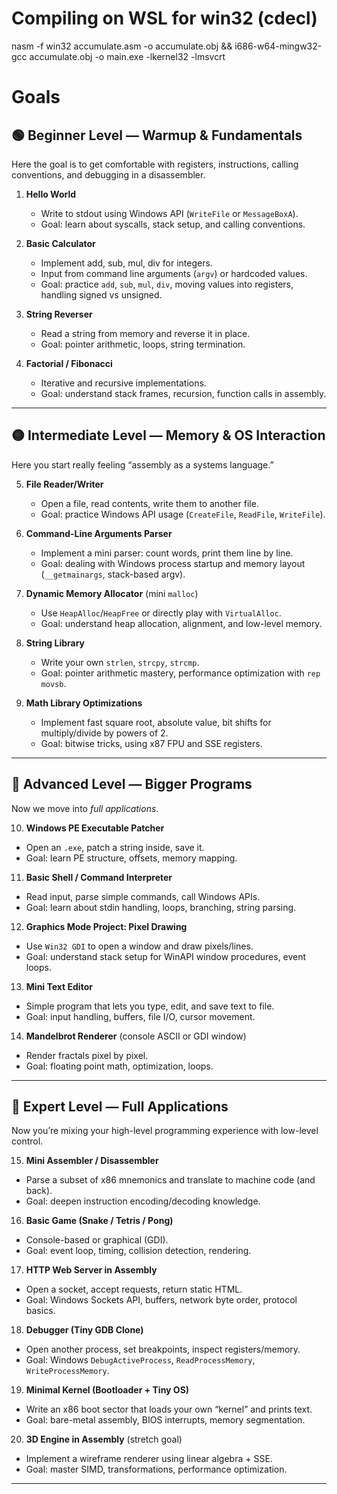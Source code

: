 # Compiling on WSL for win32 (cdecl)

nasm -f win32 accumulate.asm -o accumulate.obj && i686-w64-mingw32-gcc accumulate.obj -o main.exe -lkernel32 -lmsvcrt

# Goals

## 🟢 Beginner Level — Warmup & Fundamentals

Here the goal is to get comfortable with registers, instructions, calling conventions, and debugging in a disassembler.

1. **Hello World**

   * Write to stdout using Windows API (`WriteFile` or `MessageBoxA`).
   * Goal: learn about syscalls, stack setup, and calling conventions.

2. **Basic Calculator**

   * Implement add, sub, mul, div for integers.
   * Input from command line arguments (`argv`) or hardcoded values.
   * Goal: practice `add`, `sub`, `mul`, `div`, moving values into registers, handling signed vs unsigned.

3. **String Reverser**

   * Read a string from memory and reverse it in place.
   * Goal: pointer arithmetic, loops, string termination.

4. **Factorial / Fibonacci**

   * Iterative and recursive implementations.
   * Goal: understand stack frames, recursion, function calls in assembly.

---

## 🟡 Intermediate Level — Memory & OS Interaction

Here you start really feeling “assembly as a systems language.”

5. **File Reader/Writer**

   * Open a file, read contents, write them to another file.
   * Goal: practice Windows API usage (`CreateFile`, `ReadFile`, `WriteFile`).

6. **Command-Line Arguments Parser**

   * Implement a mini parser: count words, print them line by line.
   * Goal: dealing with Windows process startup and memory layout (`__getmainargs`, stack-based argv).

7. **Dynamic Memory Allocator** (mini `malloc`)

   * Use `HeapAlloc`/`HeapFree` or directly play with `VirtualAlloc`.
   * Goal: understand heap allocation, alignment, and low-level memory.

8. **String Library**

   * Write your own `strlen`, `strcpy`, `strcmp`.
   * Goal: pointer arithmetic mastery, performance optimization with `rep movsb`.

9. **Math Library Optimizations**

   * Implement fast square root, absolute value, bit shifts for multiply/divide by powers of 2.
   * Goal: bitwise tricks, using x87 FPU and SSE registers.

---

## 🔵 Advanced Level — Bigger Programs

Now we move into *full applications*.

10. **Windows PE Executable Patcher**

* Open an `.exe`, patch a string inside, save it.
* Goal: learn PE structure, offsets, memory mapping.

11. **Basic Shell / Command Interpreter**

* Read input, parse simple commands, call Windows APIs.
* Goal: learn about stdin handling, loops, branching, string parsing.

12. **Graphics Mode Project: Pixel Drawing**

* Use `Win32 GDI` to open a window and draw pixels/lines.
* Goal: understand stack setup for WinAPI window procedures, event loops.

13. **Mini Text Editor**

* Simple program that lets you type, edit, and save text to file.
* Goal: input handling, buffers, file I/O, cursor movement.

14. **Mandelbrot Renderer** (console ASCII or GDI window)

* Render fractals pixel by pixel.
* Goal: floating point math, optimization, loops.

---

## 🔴 Expert Level — Full Applications

Now you’re mixing your high-level programming experience with low-level control.

15. **Mini Assembler / Disassembler**

* Parse a subset of x86 mnemonics and translate to machine code (and back).
* Goal: deepen instruction encoding/decoding knowledge.

16. **Basic Game (Snake / Tetris / Pong)**

* Console-based or graphical (GDI).
* Goal: event loop, timing, collision detection, rendering.

17. **HTTP Web Server in Assembly**

* Open a socket, accept requests, return static HTML.
* Goal: Windows Sockets API, buffers, network byte order, protocol basics.

18. **Debugger (Tiny GDB Clone)**

* Open another process, set breakpoints, inspect registers/memory.
* Goal: Windows `DebugActiveProcess`, `ReadProcessMemory`, `WriteProcessMemory`.

19. **Minimal Kernel (Bootloader + Tiny OS)**

* Write an x86 boot sector that loads your own “kernel” and prints text.
* Goal: bare-metal assembly, BIOS interrupts, memory segmentation.

20. **3D Engine in Assembly** (stretch goal)

* Implement a wireframe renderer using linear algebra + SSE.
* Goal: master SIMD, transformations, performance optimization.

---